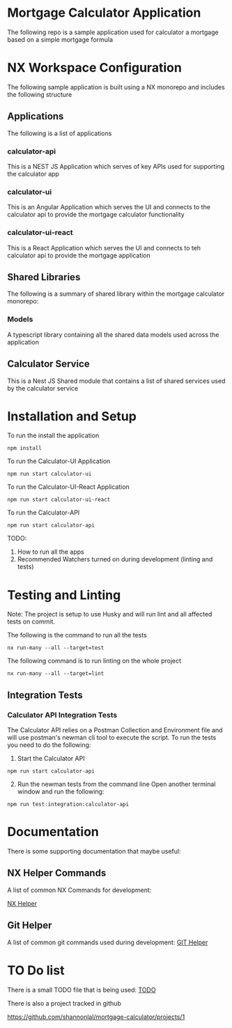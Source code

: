 # Mortgage Calculator Application

The following repo is a sample application used for calculator a mortgage based on a simple mortgage formula

# NX Workspace Configuration

The following sample application is built using a NX monorepo and includes the following structure

## Applications

The following is a list of applications

### calculator-api

This is a NEST JS Application which serves of key APIs used for supporting the calculator app

### calculator-ui

This is an Angular Application which serves the UI and connects to the calculator api to provide the mortgage calculator functionality

### calculator-ui-react
This is a React Application which serves the UI and connects to teh calculator api to provide the mortgage application

## Shared Libraries

The following is a summary of shared library within the mortgage calculator monorepo:

### Models

A typescript library containing all the shared data models used across the application

## Calculator Service

This is a Nest JS Shared module that contains a list of shared services used by the calculator service

# Installation and Setup

To run the install the application

```
npm install
```

To run the Calculator-UI Application

```
npm run start calculator-ui
```

To run the Calculator-UI-React Application

```
npm run start calculator-ui-react
```

To run the Calculator-API

```
npm run start calculator-api
```

TODO:

1. How to run all the apps
2. Recommended Watchers turned on during development (linting and tests)

# Testing and Linting

Note: The project is setup to use Husky and will run lint and all affected tests on commit.

The following is the command to run all the tests

```
nx run-many --all --target=test
```

The following command is to run linting on the whole project

```
nx run-many --all --target=lint
```

## Integration Tests

### Calculator API Integration Tests

The Calculator API relies on a Postman Collection and Environment file and will use postman's newman cli tool to execute the script. To run the tests you need to do the following:

1. Start the Calculator API

```
npm run start calculator-api
```

2. Run the newman tests from the command line
   Open another terminal window and run the following:

```
npm run test:integration:calculator-api
```

# Documentation

There is some supporting documentation that maybe useful:

## NX Helper Commands

A list of common NX Commands for development:

[NX Helper](docs/NX-HELPER-COMMANDS.md)

## Git Helper

A list of common git commands used during development:
[GIT Helper](docs/GIT-HELPER-COMMANDS.md)

# TO Do list

There is a small TODO file that is being used:
[TODO](docs/TODO.md)

There is also a project tracked in github

https://github.com/shannonlal/mortgage-calculator/projects/1
